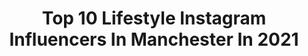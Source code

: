 ---
title: Top 10 Lifestyle Instagram Influencers In Manchester In 2021
description: >-
  Find top lifestyle Instagram influencers in Manchester in 2021. Most popular hashtags: #lifestyle #fashion #manchester #instagood.
platform: Instagram
hits: 55
text_top: Discover the most popular Instagram profiles on inBeat.
text_bottom: inBeat has 55 Instagram influencers like this in Manchester, United Kingdom for you to contact.
profiles:
  - username: "kirsty_and_the_girls"
    fullname: >-
      Kirsty_and_the_girls
    bio: >-
      ▫️TWIN MUM | P L U S O N E 🤍Lottie ➿Florence ➿Penelope ⚪️#Family | #Lifestyle | #Motherhood 🏳️Manchester | UK
    location: "United Kingdom"
    followers: 17695
    engagement: 406
    commentsToLikes: 0.049245
    id: ck5c95lajatfh0i111kecp2ki
    verified: false
    hashtags: "#vetsquad, #bestiesforever, #makingmemories, #smartrike"
  - username: "seejay100music"
    fullname: >-
      SEEJAY100 🇬🇧🇬🇲🇯🇲 CadsWorld❤️🌹
    bio: >-
      snap Call_Me100 | Bookings/Enquiries - seejay100managment@gmail.com | GO RUN UP MY JOINTS ON SPOTIFY AND FOLLOW ME
    location: "United Kingdom"
    followers: 11107
    engagement: 613
    commentsToLikes: 0.086830
    id: ck0tu4mln5m340i192zwacr5j
    verified: true
    hashtags: "#cadsworld, #theratedlegend, #alicante, #sundayvibes"
  - username: "zaraburfitt_"
    fullname: >-
      𝐙𝐀𝐑𝐀
    bio: >-
      📍 Manchester / London model, lifestyle & travel | 19yrs @jadoremodelsmcr @independent_mgmt @theface.models kinga@jadoremodels.co.uk
    location: "United Kingdom"
    followers: 14060
    engagement: 307
    commentsToLikes: 0.033589
    id: ck5hgg1y32kvx0i11ugbmwhxf
    verified: false
    hashtags: "#nastygal, #blonde, #nastygalsdoitbetter, #prettylittlething"
  - username: "andrewdwheatcroft"
    fullname: >-
      Andrew Wheatcroft
    bio: >-
      • Unapologetically Unfiltered • Skincare // Lifestyle // Mental Health Warrior • Manchester, U.K. 📍 • MGMT 💌 Emma@thegoodegg.co.uk
    location: "United Kingdom"
    followers: 16519
    engagement: 604
    commentsToLikes: 0.344032
    id: ck15pynii0abb0i19z79hmz2s
    verified: false
    hashtags: "#positivevibes, #lifestyleblogger, #mentalhealth, #skincareproducts"
  - username: "atiekomerc"
    fullname: >-
      KATIE COMER
    bio: >-
      🌻Model and History Student 🌸MA @jadoremodelsmcr 🍄MIAMI @nextmodels keshia@jadoremodels.co.uk
    location: "United Kingdom"
    followers: 8571
    engagement: 1210
    commentsToLikes: 0.036942
    id: ck14jbn82jiv30i19j81el2z6
    verified: false
    hashtags: "#makeup, #hair, #mermaidwaves, #model"
  - username: "iam.keylaa"
    fullname: >-
      Keyla Rodrigues ♡
    bio: >-
      Beauty-Lifestyle Brazil | Spain | Living in Manchester APMgirls @apmmonaco
    location: "United Kingdom"
    followers: 93104
    engagement: 105
    commentsToLikes: 0.052885
    id: ck139dg1nkrkf0i19ycc84hkx
    verified: false
    hashtags: "#apmonaco, #nails, #whitetiger, #apmgils"
  - username: "itsbenwalker"
    fullname: >-
      𝐁𝐄𝐍 𝐖𝐀𝐋𝐊𝐄𝐑
    bio: >-
      📍 24 | ♌︎ | Manchester ⛓ Fashion | Travel | Lifestyle 📩 benw_alker@live.co.uk
    location: "United Kingdom"
    followers: 4224
    engagement: 1005
    commentsToLikes: 0.048303
    id: ckaosazikqx180i78t9l373r5
    verified: false
    hashtags: "#topmanstyle, #gifted, #ad, #braun"
  - username: "joely_t"
    fullname: >-
      Im me
    bio: >-
      @soaruk Event Manger Teacher & Dancer Videographer Management: @my.influencers #BlackLivesMatter
    location: "United Kingdom"
    followers: 5386
    engagement: 445
    commentsToLikes: 0.061031
    id: ck5zupq4i2th70i14b1d1we0y
    verified: false
    hashtags: "#soarlikeaneagle, #sonya6000, #live, #videographer"
  - username: "aneece111"
    fullname: >-
      📸 Aneece Malik 📸
    bio: >-
      الحمد لله❤️ 1️⃣TURN ON POST NOTIFICATIONS 2️⃣DM=Collab 📩AneeceMalik@mail.com 🦷Celebrity Smile creator 🚫Negativity = BLOCK 📍Manchester 🐝 🇬🇧
    location: "United Kingdom"
    followers: 624688
    engagement: 63
    commentsToLikes: 0.062574
    id: ck0w2jre5oq060i19mb75an0y
    verified: false
    hashtags: "#luxury, #veneers, #happy, #foreverlivingturkey"
  - username: "krissyyouth"
    fullname: >-
      🇬🇧🇨🇾|Krissyyouth
    bio: >-
      Fashion • Beauty • music @yovthhh • Lifestyle • travel • singer songwriter 📩krissyyouth@gmail.com
    location: "United Kingdom"
    followers: 10719
    engagement: 1064
    commentsToLikes: 0.395829
    id: ck55lym7j2rnw0i11yf2e37dx
    verified: false
    hashtags: "#travelling, #lifestyle, #quarantine, #florida"
---
